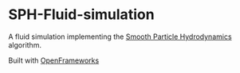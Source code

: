 # SPH-Fluid-simulation
A fluid simulation implementing the [Smooth Particle Hydrodynamics](https://cg.informatik.uni-freiburg.de/publications/2014_EG_SPH_STAR.pdf) algorithm.

Built with [OpenFrameworks](http://www.openframeworks.cc)
